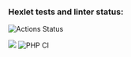 ### Hexlet tests and linter status:
![Actions Status](/workflows/hexlet-check/badge.svg)

<a href="https://codeclimate.com/github/codeclimate/codeclimate/maintainability"><img src="https://api.codeclimate.com/v1/badges/a99a88d28ad37a79dbf6/maintainability" /></a>
![PHP CI](https://github.com/KulikovRV/php-project-lvl1/workflows/linter%20phpcs/badge.svg?branch=main)
